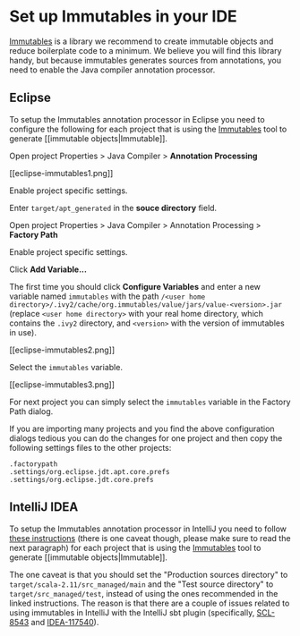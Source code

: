 # Set up Immutables in your IDE

[Immutables](https://immutables.github.io) is a library we recommend to create immutable objects and reduce boilerplate code to a minimum. We believe you will find this library handy, but because immutables generates sources from annotations, you need to enable the Java compiler annotation processor.

## Eclipse

To setup the Immutables annotation processor in Eclipse you need to configure the following for each project that is using the [Immutables](https://immutables.github.io) tool to generate [[immutable objects|Immutable]]. 

Open project Properties > Java Compiler > **Annotation Processing**

[[eclipse-immutables1.png]]

Enable project specific settings.

Enter `target/apt_generated` in the **souce directory** field.

Open project Properties > Java Compiler > Annotation Processing > **Factory Path**

Enable project specific settings.

Click **Add Variable...** 

The first time you should click **Configure Variables** and enter a new variable named `immutables` with the path `/<user home directory>/.ivy2/cache/org.immutables/value/jars/value-<version>.jar` (replace `<user home directory>` with your real home directory, which contains the `.ivy2` directory, and `<version>` with the version of immutables in use).

[[eclipse-immutables2.png]]

Select the `immutables` variable.

[[eclipse-immutables3.png]]

For next project you can simply select the `immutables` variable in the Factory Path dialog.

If you are importing many projects and you find the above configuration dialogs tedious you can do the changes for one project and then copy the following settings files to the other projects:

    .factorypath
    .settings/org.eclipse.jdt.apt.core.prefs
    .settings/org.eclipse.jdt.core.prefs

## IntelliJ IDEA

To setup the Immutables annotation processor in IntelliJ you need to follow [these instructions](https://immutables.github.io/apt.html#intellij-idea) (there is one caveat though, please make sure to read the next paragraph) for each project that is using the [Immutables](https://immutables.github.io) tool to generate [[immutable objects|Immutable]].

The one caveat is that you should set the "Production sources directory" to `target/scala-2.11/src_managed/main` and the "Test source directory" to `target/src_managed/test`, instead of using the ones recommended in the linked instructions. The reason is that there are a couple of issues related to using immutables in IntelliJ with the IntelliJ sbt plugin (specifically, [SCL-8543](https://youtrack.jetbrains.com/issue/SCL-8543) and [IDEA-117540](  https://youtrack.jetbrains.com/issue/IDEA-117540)).

